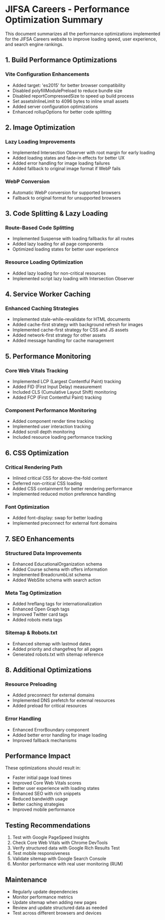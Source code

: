 # JIFSA Careers - Performance Optimization Summary

This document summarizes all the performance optimizations implemented for the JIFSA Careers website to improve loading speed, user experience, and search engine rankings.

## 1. Build Performance Optimizations

### Vite Configuration Enhancements
- Added target: 'es2015' for better browser compatibility
- Disabled polyfillModulePreload to reduce bundle size
- Disabled reportCompressedSize to speed up build process
- Set assetsInlineLimit to 4096 bytes to inline small assets
- Added server configuration optimizations
- Enhanced rollupOptions for better code splitting

## 2. Image Optimization

### Lazy Loading Improvements
- Implemented Intersection Observer with root margin for early loading
- Added loading states and fade-in effects for better UX
- Added error handling for image loading failures
- Added fallback to original image format if WebP fails

### WebP Conversion
- Automatic WebP conversion for supported browsers
- Fallback to original format for unsupported browsers

## 3. Code Splitting & Lazy Loading

### Route-Based Code Splitting
- Implemented Suspense with loading fallbacks for all routes
- Added lazy loading for all page components
- Optimized loading states for better user experience

### Resource Loading Optimization
- Added lazy loading for non-critical resources
- Implemented script lazy loading with Intersection Observer

## 4. Service Worker Caching

### Enhanced Caching Strategies
- Implemented stale-while-revalidate for HTML documents
- Added cache-first strategy with background refresh for images
- Implemented cache-first strategy for CSS and JS assets
- Added network-first strategy for other assets
- Added message handling for cache management

## 5. Performance Monitoring

### Core Web Vitals Tracking
- Implemented LCP (Largest Contentful Paint) tracking
- Added FID (First Input Delay) measurement
- Included CLS (Cumulative Layout Shift) monitoring
- Added FCP (First Contentful Paint) tracking

### Component Performance Monitoring
- Added component render time tracking
- Implemented user interaction tracking
- Added scroll depth monitoring
- Included resource loading performance tracking

## 6. CSS Optimization

### Critical Rendering Path
- Inlined critical CSS for above-the-fold content
- Deferred non-critical CSS loading
- Added CSS containment for better rendering performance
- Implemented reduced motion preference handling

### Font Optimization
- Added font-display: swap for better loading
- Implemented preconnect for external font domains

## 7. SEO Enhancements

### Structured Data Improvements
- Enhanced EducationalOrganization schema
- Added Course schema with offers information
- Implemented BreadcrumbList schema
- Added WebSite schema with search action

### Meta Tag Optimization
- Added hreflang tags for internationalization
- Enhanced Open Graph tags
- Improved Twitter card tags
- Added robots meta tags

### Sitemap & Robots.txt
- Enhanced sitemap with lastmod dates
- Added priority and changefreq for all pages
- Generated robots.txt with sitemap reference

## 8. Additional Optimizations

### Resource Preloading
- Added preconnect for external domains
- Implemented DNS prefetch for external resources
- Added preload for critical resources

### Error Handling
- Enhanced ErrorBoundary component
- Added better error handling for image loading
- Improved fallback mechanisms

## Performance Impact

These optimizations should result in:
- Faster initial page load times
- Improved Core Web Vitals scores
- Better user experience with loading states
- Enhanced SEO with rich snippets
- Reduced bandwidth usage
- Better caching strategies
- Improved mobile performance

## Testing Recommendations

1. Test with Google PageSpeed Insights
2. Check Core Web Vitals with Chrome DevTools
3. Verify structured data with Google Rich Results Test
4. Test mobile responsiveness
5. Validate sitemap with Google Search Console
6. Monitor performance with real user monitoring (RUM)

## Maintenance

- Regularly update dependencies
- Monitor performance metrics
- Update sitemap when adding new pages
- Review and update structured data as needed
- Test across different browsers and devices